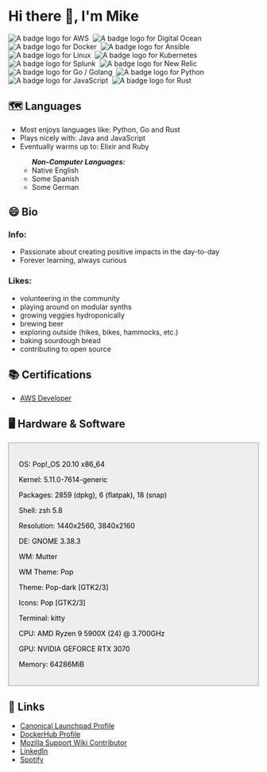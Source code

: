 <h1>Hi there 👋, I'm Mike</h1>
<div>
<img alt="A badge logo for AWS" src="https://img.shields.io/badge/-AWS-black?style=for-the-badge&logo=amazonaws&logoColor=white&labelColor=black">&nbsp;
<img alt="A badge logo for Digital Ocean" src="https://img.shields.io/badge/-Digital Ocean-black?style=for-the-badge&logo=digitalocean&logoColor=white&labelColor=black">&nbsp;
<img alt="A badge logo for Docker" src="https://img.shields.io/badge/-Docker-black?style=for-the-badge&logo=docker&logoColor=white&labelColor=black">&nbsp;
<img alt="A badge logo for Ansible" src="https://img.shields.io/badge/-Ansible-black?style=for-the-badge&logo=ansible&logoColor=white&labelColor=black">&nbsp;
<img alt="A badge logo for Linux" src="https://img.shields.io/badge/-Linux-black?style=for-the-badge&logo=linux&logoColor=white&labelColor=black">&nbsp;
<img alt="A badge logo for Kubernetes" src="https://img.shields.io/badge/-Kubernetes-black?style=for-the-badge&logo=kubernetes&logoColor=white&labelColor=black">&nbsp;
<img alt="A badge logo for Splunk" src="https://img.shields.io/badge/-Splunk-black?style=for-the-badge&logo=splunk&logoColor=white&labelColor=black">&nbsp;
<img alt="A badge logo for New Relic" src="https://img.shields.io/badge/-New Relic-black?style=for-the-badge&logo=newrelic&logoColor=white&labelColor=black">&nbsp;
<img alt="A badge logo for Go / Golang" src="https://img.shields.io/badge/-Go-black?style=for-the-badge&logo=go&logoColor=white&labelColor=black">&nbsp;
<img alt="A badge logo for Python" src="https://img.shields.io/badge/-Python-black?style=for-the-badge&logo=python&logoColor=white&labelColor=black">&nbsp;
<img alt="A badge logo for JavaScript" src="https://img.shields.io/badge/-JavaScript-black?style=for-the-badge&logo=javascript&logoColor=white&labelColor=black">&nbsp;
<img alt="A badge logo for Rust" src="https://img.shields.io/badge/-Rust-black?style=for-the-badge&logo=rust&logoColor=white&labelColor=black">&nbsp;
</div>
<h2>🗺 Languages</h2>
<div>
<ul>
<li>Most enjoys languages like: Python, Go and Rust</li>
<li>Plays nicely with: Java and JavaScript</li>
<li>Eventually warms up to: Elixir and Ruby</li>
<ul>
<em><strong>Non-Computer Languages:</strong></em>
<li>Native English</li>
<li>Some Spanish</li>
<li>Some German</li>
</ul>
</ul>
</div>
<h2>😄 Bio</h2>
<h3>Info:</h3>
<ul>
<li>Passionate about creating positive impacts in the day-to-day</li>
<li>Forever learning, always curious</li>
</ul>
<h3>Likes:</h3>
<ul>
<li>volunteering in the community</li>
<li>playing around on modular synths</li>
<li>growing veggies hydroponically</li>
<li>brewing beer</li>
<li>exploring outside (hikes, bikes, hammocks, etc.)</li>
<li>baking sourdough bread</li>
<li>contributing to open source</li>
</ul>
<h2>📚 Certifications</h2>
<ul>
<li><a href="https://www.credly.com/badges/5f0bd66b-4952-4cb8-b6b7-03a50083394b">AWS Developer</a></li>
</ul>
<h2>🖥 Hardware & Software</h2>
<div style="background-color: #eee; border: 1px solid #999; color: #000; padding: 20px; display: block;">

OS: Pop!_OS 20.10 x86_64

Kernel: 5.11.0-7614-generic

Packages: 2859 (dpkg), 6 (flatpak), 18 (snap) 

Shell: zsh 5.8 

Resolution: 1440x2560, 3840x2160 

DE: GNOME 3.38.3 

WM: Mutter 

WM Theme: Pop 

Theme: Pop-dark [GTK2/3] 

Icons: Pop [GTK2/3] 

Terminal: kitty 

CPU: AMD Ryzen 9 5900X (24) @ 3.700GHz 

GPU: NVIDIA GEFORCE RTX 3070

Memory: 64286MiB 

</div>
<h2>🔭 Links</h2>
<ul>
<li><a href="https://launchpad.net/~irishgordo">Canonical Launchpad Profile<a/</li>
<li><a href="https://hub.docker.com/u/irishgordo">DockerHub Profile</a></li>
<li><a href="https://support.mozilla.org/en-US/user/michael.j.russell.email">Mozilla Support Wiki Contributor</a></li>
<li><a href="https://www.linkedin.com/in/michael-russell-slc/">LinkedIn</a></li>
<li><a href="https://open.spotify.com/user/12159848207">Spotify</a></li>
</ul>